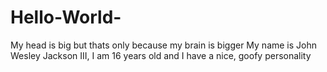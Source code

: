 # Hello-World-
My head is big but thats only because my brain is bigger 
My name is John Wesley Jackson III, I am 16 years old and I have a nice, goofy personality 
